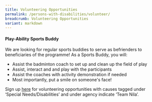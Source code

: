 ```yaml
---
title: Volunteering Opportunities
permalink: /persons-with-disabilities/volunteer/
breadcrumb: Volunteering Opportunities
variant: markdown
---
```

#### Play-Ability Sports Buddy
We are looking for regular sports buddies to serve as befrienders to beneficiaries of the programme! As a Sports Buddy, you will:

* Assist the badminton coach to set up and clean up the field of play
* Assist, interact and and play with the participants
* Assist the coaches with activity demonstration if needed
* Most importantly, put a smile on someone's face!

Sign up [here](https://www.volunteer.gov.sg/) for volunteering opportunities with causes tagged under ‘Special Needs/Disabilities’ and under agency indicate ‘Team Nila’. 